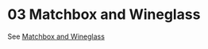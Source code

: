 # 03 Matchbox and Wineglass 
    
See [Matchbox and Wineglass](../../1Q10%20Momentum%20of%20Inertia/1Q1007%20Matchbox%20and%20Wineglass/1Q1007.md)